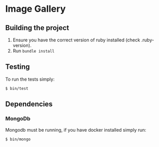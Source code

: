 # Image Gallery

## Building the project

1. Ensure you have the correct version of ruby installed (check .ruby-version).
2. Run `bundle install`

## Testing

To run the tests simply:

```
$ bin/test
```

## Dependencies

### MongoDb

Mongodb must be running, if you have docker installed simply run:

```
$ bin/mongo
```
